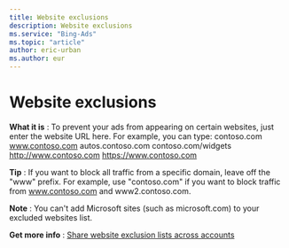 ```yaml
---
title: Website exclusions
description: Website exclusions
ms.service: "Bing-Ads"
ms.topic: "article"
author: eric-urban
ms.author: eur
---
```


# Website exclusions

**What it is** : To prevent your ads from appearing on certain websites, just enter the website URL here. For example, you can type: contoso.com www.contoso.com autos.contoso.com contoso.com/widgets http://www.contoso.com https://www.contoso.com

**Tip** : If you want to block all traffic from a specific domain, leave off the "www" prefix. For example, use "contoso.com" if you want to block traffic from www.contoso.com and www2.contoso.com.

**Note** : You can't add Microsoft sites (such as microsoft.com) to your excluded websites list.

**Get more info** : [Share website exclusion lists across accounts](../hlp_BA_CONC_SharedWebsiteExclusions.md)


